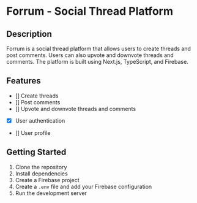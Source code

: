# Forrum - Social Thread Platform

## Description
Forrum is a social thread platform that allows users to create threads and post comments. Users can also upvote and downvote threads and comments. The platform is built using Next.js, TypeScript, and Firebase.

## Features
- [] Create threads
- [] Post comments
- [] Upvote and downvote threads and comments
- [x] User authentication
- [] User profile

## Getting Started
1. Clone the repository
2. Install dependencies
3. Create a Firebase project
4. Create a `.env` file and add your Firebase configuration
5. Run the development server